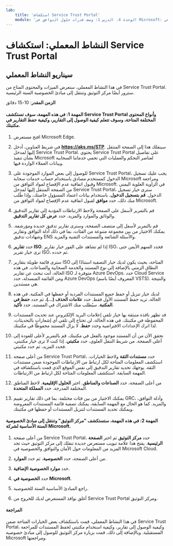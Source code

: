 ```yaml
---
lab:
    title: 'استكشاف Service Trust Portal'
    module: 'الوحدة 4، الدرس 1: وصف قدرات حلول التوافق في Microsoft: وصف قدرات إدارة التوافق في Microsoft'
---
```


# النشاط المعملي: استكشاف Service Trust Portal

## سيناريو النشاط المعملي

في هذا النشاط المعملي، ستعرض الميزات والمحتوى المتاح من Service Trust Portal. ستزور أيضًا مركز التوثيق وتنتقل إلى مبادئ الخصوصية الستة الرئيسية.

**الزمن المقدر**: 10-15 دقائق


#### المهمة 1: في هذه المهمة، سوف تستكشف Service Trust Portal وأنواع المحتوى المختلفة المتاحة، وسوف تتعلم كيفية الوصول إلى التقارير، وكيفية حفظ التقارير في مكتبتك. 

1. افتح مستعرض Microsoft Edge.

1. في شريط العناوين، أدخل **https://aks.ms/STP**.  سينقلك هذا إلى الصفحة المنتقل إليها لمدخل Service Trust Portal. يحتوي Service Trust Portal على تفاصيل بشأن تنفيذ Microsoft لعناصر التحكم والعمليات التي تحمي خدماتنا السحابية وبيانات العملاء الواردة فيها. 

1. للوصول إلى بعض الموارد الموجودة على Service Trust Portal، يجب عليك تسجيل الدخول كمستخدم مصادق باستخدام حساب خدمات سحابة Microsoft ومراجعة وقبول اتفاقية عدم الإفصاح لمواد التوافق من Microsoft. في الزاوية العلوية اليمنى من الصفحة المنتقل إليها لمدخل Service Trust Portal، سترى خيار تسجيل الدخول. **قم بتسجيل الدخول**، باستخدام بيانات اعتماد المسؤول خاصتك، وإذا طُلب منك ذلك، حدد **موافق** لقبول اتفاقية عدم الإفصاح لمواد التوافق من Microsoft.

1. قم بالتمرير لأسفل على الصفحة ولاحظ الارتباطات المؤدية إلى تقارير التدقيق والوثائق والموارد والمزيد.  حدد **عرض كل تقارير التدقيق**.

1. قم بالتمرير لأسفل إلى منتصف الصفحة، وسترى تقارير تدقيق جديدة ومؤرشفة.  يمكنك الاختيار من بين مجموعة متنوعة من الفئات، بما في ذلك أدلة التوافق وتقارير وشهادات تدقيق ENS والأسئلة الشائعة والمستندات التقنية والمزيد.

1. حدد **تقارير ISO**.  إذا لم تشاهد على الفور خيار تقارير ISO، فحدد السهم الأيمن حتى ترى خيار تقرير ISO، ثم حدده.

1. سترى قائمة طويلة بتقارير ISO المتاحة، بحيث يكون لديك خيار التصفية استنادًا إلى النطاق الزمني بالإضافة إلى نوع المستند والخدمة السحابية والصناعات.  في هذه الحالة، أنت تبحث عن تقارير ISO متوفرة لـ Azure DevOps.  حدد Cloud Service ومن القائمة المنسدلة، حدد Azure DevOps (المعروف أيضًا باسم VSTS).  والنتيجة هي مستندين.

1. لديك خيار تنزيل أو حفظ جميع المستندات الفردية أو حفظها في المكتبة.  في هذه الحالة، تريد حفظ المستند الأول فقط.  حدد **علامات الحذف (...)**، ثم حدد **حفظ في المكتبة**.  سيُطلب منك الاشتراك في المستند، حدد **تأكيد**.

1. قد تظهر نافذة منبثقة بها خيار تلقي إعلامات البريد الإلكتروني عند تحديث المستندات المحفوظة في مكتبتك.  في هذه الحالة، لن تحتاج إلى تلقي أي إشعارات بالتحديثات، لذا اترك الإعدادات الافتراضية وحدد **حفظ**.  لا يزال المستند محفوظًا في مكتبتك.

1. تحقق الآن من أن المستند موجود بالفعل في مكتبتك. قم بالتمرير لأعلى للعودة إلى أعلى الصفحة.  من شريط التنقل العلوي، حدد **مكتبتي**.  إذا كنت لا ترى خيار مكتبتي، فحدد المزيد، ثم حدد مكتبتي.

1. من أعلى صفحة Service Trust Portal، حدد **مستندات الثقة** ولاحظ الخيارات. استكشف المعلومات المتاحة لكل ارتباط من الارتباطات الموجودة ضمن مستندات الثقة. يوجهك تحديد تقارير التدقيق إلى نفس الموقع الذي قمت باستكشافه في المهمة السابقة.  استكشف المعلومات المتاحة لكل ارتباط من الارتباطات.

1. من أعلى الصفحة، حدد **الصناعات والمناطق**.  اختر **الحلول الإقليمية**. لاحظ المناطق المختلفة المدرجة.  حدد **المملكة المتحدة**.  

1. يمكنك الاختيار من بين فئات مختلفة.  بما في ذلك تقارير تقييم GRC، وأدلة التوافق، والمزيد.  كما هو الحال مع المهمة السابقة، يمكنك تصفية قائمة المستندات المعروضة ويمكنك تحديد المستندات لتنزيل المستندات أو حفظها في مكتبتك.

#### المهمة 2: في هذه المهمة، ستستكشف "مركز التوثيق" وتنتقل إلى مبادئ الخصوصية الستة الأساسية لشركة Microsoft.

1. من أعلى صفحة Service Trust Portal، حدد **مركز التوثيق** ثم اختر **الصفحة الرئيسية**. يفتح هذا علامة تبويب مستعرض جديدة تنقلك إلى مركز التوثيق حيث تجد المزيد من المعلومات حول الأمان والتوافق والخصوصية في Microsoft Cloud.

1. من أعلى الصفحة، حدد **الخصوصية**، ثم حدد **الموارد**.

1. حدد **موارد الخصوصية الإضافية**.

1. حدد **الخصوصية في Microsoft**.

1. راجع المبادئ الأساسية الستة للخصوصية.

1. أغلق نوافذ المستعرض لديك للخروج من Service Trust Portal ومركز التوثيق.

#### المراجعة

في هذا النشاط المعملي، قمت باستكشاف بعض الخيارات المتاحة ضمن Service Trust Portal، وكيفية الوصول إلى تقارير، وكيفية استخدام مكتبتي لحفظ المستندات للمراجعة المستقبلية.  وبالإضافة إلى ذلك، قمت بزيارة مركز التوثيق للوصول إلى مبادئ خصوصية Microsoft ومراجعتها.
